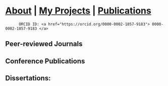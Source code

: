 #  <a href="https://em-kagereki.github.io/Kagereki/about"> About</a>  | <a href="https://em-kagereki.github.io/Kagereki/Projects"> My Projects</a> | <a href="https://em-kagereki.github.io/Kagereki/publications"> Publications</a> 

          ORCID ID: <a href="https://orcid.org/0000-0002-1857-9183"> 0000-0002-1857-9183 </a>


## Peer-reviewed Journals



## Conference Publications


## Dissertations:

